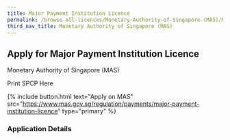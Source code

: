 ```yaml
---
title: Major Payment Institution Licence
permalink: /browse-all-licences/Monetary-Authority-of-Singapore-(MAS)/Major-Payment-Institution-Licence
third_nav_title: Monetary Authority of Singapore (MAS)
---
```


## Apply for Major Payment Institution Licence

Monetary Authority of Singapore (MAS)

Print SPCP Here


{% include button.html text="Apply on MAS" src="https://www.mas.gov.sg/regulation/payments/major-payment-institution-licence" type="primary" %}

### Application Details

